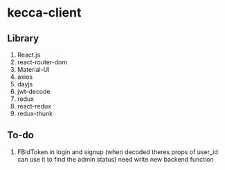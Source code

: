 # kecca-client

## Library

1. React.js
2. react-router-dom
3. Material-UI
4. axios
5. dayjs
6. jwt-decode
7. redux
8. react-redux
9. redux-thunk

## To-do

1. FBIdToken in login and signup (when decoded theres props of user_id can use it to find the admin status) need write new backend function
